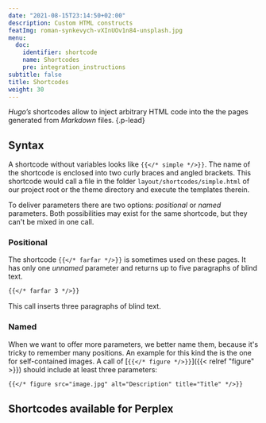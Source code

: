```yaml
---
date: "2021-08-15T23:14:50+02:00"
description: Custom HTML constructs
featImg: roman-synkevych-vXInUOv1n84-unsplash.jpg
menu:
  doc:
    identifier: shortcode
    name: Shortcodes
    pre: integration_instructions
subtitle: false
title: Shortcodes
weight: 30
---
```


_Hugo’s_ shortcodes allow to inject arbitrary HTML code into the the pages generated from _Markdown_ files. 
{.p-lead} <!--more-->

## Syntax

A shortcode without variables looks like `{{</* simple */>}}`. The name of the shortcode is enclosed into two curly braces and angled brackets. This shortcode would call a file in the folder `layout/shortcodes/simple.html` of our project root or the theme directory and execute the templates therein. 

To deliver parameters there are two options: *positional* or *named* parameters. Both possibilities may exist for the same shortcode, but they can't be mixed in one call. 

### Positional

The shortcode  `{{</* farfar */>}}` is sometimes used on these pages. It has only one *unnamed* parameter and returns up to five paragraphs of blind text. 

```md {.left}
{{</* farfar 3 */>}}  
```

This call inserts three paragraphs of blind text. 

### Named

When we want to offer more parameters, we better name them, because it's tricky to remember many positions. An example for this kind the is the one for self-contained images. A call of [`{{</* figure */>}}`]({{< relref "figure" >}}) should include at least three parameters: 

```md
{{</* figure src="image.jpg" alt="Description" title="Title" */>}} 
```

## Shortcodes available for Perplex
